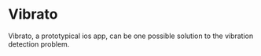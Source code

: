 # Vibrato
Vibrato, a prototypical ios app, can be one possible solution to the vibration detection problem.
